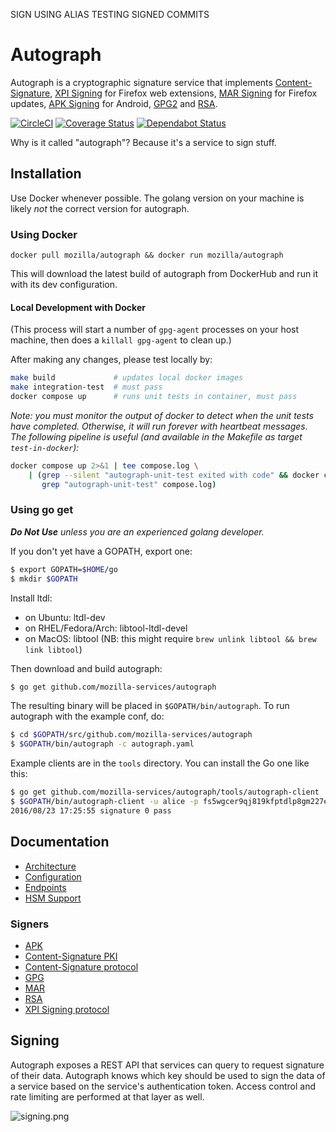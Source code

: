 SIGN USING ALIAS
TESTING SIGNED COMMITS
# Autograph
Autograph is a cryptographic signature service that implements
[Content-Signature](signer/contentsignaturepki/README.md),
[XPI Signing](signer/xpi/README.md) for Firefox web extensions,
[MAR Signing](signer/mar/README.md) for Firefox updates,
[APK Signing](signer/apk2/README.md) for Android,
[GPG2](signer/gpg2/README.md)
and [RSA](signer/genericrsa/README.md).

[![CircleCI](https://circleci.com/gh/mozilla-services/autograph/tree/main.svg?style=svg)](https://circleci.com/gh/mozilla-services/autograph/tree/main)
[![Coverage Status](https://coveralls.io/repos/github/mozilla-services/autograph/badge.svg?branch=main)](https://coveralls.io/github/mozilla-services/autograph?branch=main)
[![Dependabot Status](https://api.dependabot.com/badges/status?host=github&repo=mozilla-services/autograph)](https://dependabot.com)

Why is it called "autograph"? Because it's a service to sign stuff.

## Installation

Use Docker whenever possible. The golang version on your machine is likely _not_ the correct version for autograph.

### Using Docker

`docker pull mozilla/autograph && docker run mozilla/autograph`

This will download the latest build of autograph from DockerHub and run it with its dev configuration.

#### Local Development with Docker

(This process will start a number of `gpg-agent` processes on your host machine,
then does a `killall gpg-agent` to clean up.)

After making any changes, please test locally by:
```bash
make build             # updates local docker images
make integration-test  # must pass
docker compose up      # runs unit tests in container, must pass
```
_Note: you must monitor the output of docker to detect when the unit tests have
completed. Otherwise, it will run forever with heartbeat messages. The following
pipeline is useful (and available in the Makefile as target `test-in-docker`):_
```bash
docker compose up 2>&1 | tee compose.log \
    | (grep --silent "autograph-unit-test exited with code" && docker compose down; \
       grep "autograph-unit-test" compose.log)
```

### Using go get

_**Do Not Use** unless you are an experienced golang developer._

If you don't yet have a GOPATH, export one:
```bash
$ export GOPATH=$HOME/go
$ mkdir $GOPATH
```

Install ltdl:
* on Ubuntu: ltdl-dev
* on RHEL/Fedora/Arch: libtool-ltdl-devel
* on MacOS: libtool (NB: this might require `brew unlink libtool && brew link libtool`)

Then download and build autograph:
```bash
$ go get github.com/mozilla-services/autograph
```

The resulting binary will be placed in `$GOPATH/bin/autograph`. To run autograph with the example conf, do:
```bash
$ cd $GOPATH/src/github.com/mozilla-services/autograph
$ $GOPATH/bin/autograph -c autograph.yaml
```

Example clients are in the `tools` directory. You can install the Go one like this:
```bash
$ go get github.com/mozilla-services/autograph/tools/autograph-client
$ $GOPATH/bin/autograph-client -u alice -p fs5wgcer9qj819kfptdlp8gm227ewxnzvsuj9ztycsx08hfhzu -t http://localhost:8000/sign/data -r '[{"input": "Y2FyaWJvdW1hdXJpY2UK"}]'
2016/08/23 17:25:55 signature 0 pass
```

## Documentation

* [Architecture](docs/architecture.md)
* [Configuration](docs/configuration.md)
* [Endpoints](docs/endpoints.md)
* [HSM Support](docs/hsm.md)

### Signers

* [APK](signer/apk2/README.md)
* [Content-Signature PKI](signer/contentsignaturepki/README.md)
* [Content-Signature protocol](signer/contentsignature/README.md)
* [GPG](signer/gpg2/README.md)
* [MAR](signer/mar/README.md)
* [RSA](signer/genericrsa/README.md)
* [XPI Signing protocol](signer/xpi/README.md)

## Signing

Autograph exposes a REST API that services can query to request signature of
their data. Autograph knows which key should be used to sign the data of a
service based on the service's authentication token. Access control and rate
limiting are performed at that layer as well.

![signing.png](docs/statics/Autograph%20signing.png)
